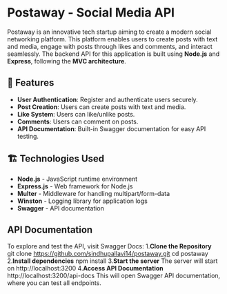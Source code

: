 # Postaway - Social Media API

Postaway is an innovative tech startup aiming to create a modern social networking platform.
This platform enables users to create posts with text and media, engage with posts through likes and comments, and interact seamlessly.
The backend API for this application is built using **Node.js** and **Express**, following the **MVC architecture**.

## 📌 Features

- **User Authentication**: Register and authenticate users securely.
- **Post Creation**: Users can create posts with text and media.
- **Like System**: Users can like/unlike posts.
- **Comments**: Users can comment on posts.
- **API Documentation**: Built-in Swagger documentation for easy API testing.

## 🏗️ Technologies Used

- **Node.js** - JavaScript runtime environment  
- **Express.js** - Web framework for Node.js  
- **Multer** - Middleware for handling multipart/form-data  
- **Winston** - Logging library for application logs  
- **Swagger** - API documentation

## API Documentation
To explore and test the API, visit  Swagger Docs:
1.**Clone the Repository**  
git clone https://github.com/sindhupallavi14/postaway.git
cd postaway
2.**Install dependencies** 
npm install
3.**Start the server** 
The server will start on http://localhost:3200
4.**Access API Documentation**
http://localhost:3200/api-docs 
This will open Swagger API documentation, where you can test all endpoints.


